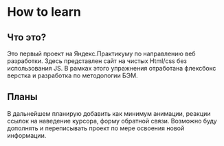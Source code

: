 # How to learn

## Что это?
Это первый проект на Яндекс.Практикуму по направлению веб разработки.
Здесь представлен сайт на чистых Html/css без использования JS. 
В рамках этого упражнения отработана флексбокс верстка и разработка по методологии БЭМ.

## Планы
В дальнейшем планирую добавить как минимум анимации, реакции ссылок на наведение курсора, форму обратной связи.
Возможно буду дополнять и переписывать проект по мере освоения новой информации.